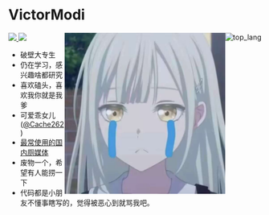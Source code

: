 # VictorModi
<a href="https://github.com/VictorModi">
<img align="right" src="https://github-readme-stats.vercel.app/api/top-langs/?username=VictorModi&theme=dark"  alt="top_lang"/>
</a>

<a href="https://stats.fm/262">
<img src="https://spotify-github-profile.kittinanx.com/api/view?uid=31tkakwemqx2ktplrko5vcmxlpcq&cover_image=true&theme=novatorem&show_offline=true&background_color=121212&interchange=true&bar_color=53b14f&bar_color_cover=true">
</a>

<a href="https://github.com/VictorModi">
<img src="https://github-readme-stats.vercel.app/api/?username=VictorModi&theme=dark"/>
</a>

<img align="right" width="320px" height="320px" src="https://github.com/VictorModi/VictorModi/blob/main/img/cryingMutsumi.jpg">

+ 破壁大专生
+ 仍在学习，感兴趣啥都研究
+ 喜欢磕头，喜欢我你就是我爹
+ 可爱乖女儿 ([@Cache262](https://github.com/CaChe262))
+ [最常使用的国内厕媒体](https://space.bilibili.com/11337605)
+ 废物一个，希望有人能捞一下
+ 代码都是小朋友不懂事瞎写的，觉得被恶心到就骂我吧。
